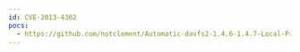```yaml
---
id: CVE-2013-4362
pocs:
  - https://github.com/notclement/Automatic-davfs2-1.4.6-1.4.7-Local-Privilege-Escalation
---
```

